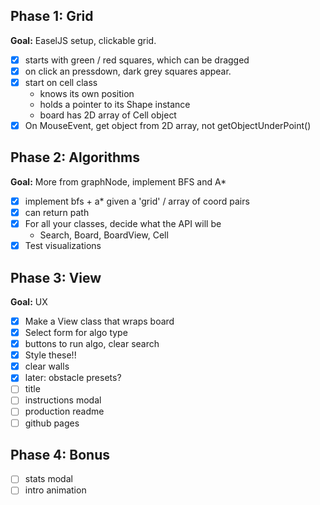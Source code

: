 ## Phase 1: Grid
**Goal:** EaselJS setup, clickable grid.
 - [x] starts with green / red squares, which can be dragged
 - [x] on click an pressdown, dark grey squares appear.
 - [x] start on cell class
    * knows its own position
    * holds a pointer to its Shape instance
    * board has 2D array of Cell object
 - [x] On MouseEvent, get object from 2D array, not getObjectUnderPoint()

## Phase 2: Algorithms
**Goal:** More from graphNode, implement BFS and A\*
- [x] implement bfs + a* given a 'grid' /  array of coord pairs
- [x] can return path
- [x] For all your classes, decide what the API will be
  * Search, Board, BoardView, Cell
- [x] Test visualizations

## Phase 3: View
**Goal:** UX
 - [x] Make a View class that wraps board
 - [x] Select form for algo type
 - [x] buttons to run algo, clear search
 - [x] Style these!!
 - [x] clear walls
 - [x] later: obstacle presets?
 - [ ] title
 - [ ] instructions modal
 - [ ] production readme
 - [ ] github pages

## Phase 4: Bonus
 - [ ] stats modal
 - [ ] intro animation
